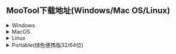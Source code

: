 ## MooTool下载地址(Windows/Mac OS/Linux)  

<details>
<summary>Windows</summary>

[MooTool-v1.1.0-x64-Setup.exe](http://download.zhoubochina.com/moo/exe/MooTool-v1.1.0-x64-Setup.exe)  
[MooTool-v1.0.0-x64-Setup.exe](http://download.zhoubochina.com/moo/exe/MooTool-v1.0.0-x64-Setup.exe)  

</details>

<details>
<summary>MacOS</summary>

[v1.1.0.zip](http://download.zhoubochina.com/moo/mac/MooTool-v1.1.0.zip)  

</details>

<details>
<summary>Linux</summary>

[v1.1.0.zip](http://download.zhoubochina.com/moo/linux/MooTool-1.1.0.zip)  
[v1.0.0.zip](http://download.zhoubochina.com/moo/linux/MooTool-1.0.0.zip)  

</details>

<details>
<summary>Portable(绿色便携版32/64位)</summary>

[v1.1.0.zip](http://download.zhoubochina.com/moo/linux/MooTool-1.1.0.zip)  
[v1.0.0.zip](http://download.zhoubochina.com/moo/linux/MooTool-1.0.0.zip)  

</details>
